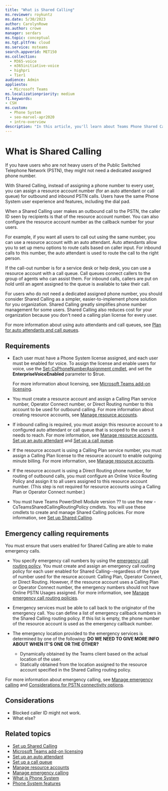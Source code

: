 ```yaml
---
title: "What is Shared Calling"
ms.reviewer: roykuntz
ms.date: 5/30/2023
author: CarolynRowe
ms.author: crowe
manager: serdars
ms.topic: conceptual
ms.tgt.pltfrm: cloud
ms.service: msteams
search.appverid: MET150
ms.collection: 
  - M365-voice
  - m365initiative-voice
  - highpri
  - Tier1
audience: Admin
appliesto: 
  - Microsoft Teams
ms.localizationpriority: medium
f1.keywords:
- CSH
ms.custom: 
  - Phone System
  - seo-marvel-apr2020
  - intro-overview
description: "In this article, you'll learn about Teams Phone Shared Calling."
---
```


# What is Shared Calling

If you have users who are not heavy users of the Public Switched Telephone Network (PSTN), they might not need a dedicated assigned phone number. 

With Shared Calling, instead of assigning a phone number to every user, you can assign a resource account number (for an auto attendant or call queue) for outbound and inbound PSTN calls. Users have the same Phone System user experience and features, including the dial pad.

When a Shared Calling user makes an outbound call to the PSTN, the caller ID seen by recipients is that of the resource account number. You can also configure the resource account number as the callback number for your users.  

For example, if you want all users to call out using the same number, you can use a resource account with an auto attendant. Auto attendants allow you to set up menu options to route calls based on caller input. For inbound calls to this number, the auto attendant is used to route the call to the right person.

If the call-out number is for a service desk or help desk, you can use a resource account with a call queue. Call queues connect callers to the group of agents who can assist them. For inbound calls, callers are put on hold until an agent assigned to the queue is available to take their call.

For users who do not need a dedicated assigned phone number, you should consider Shared Calling as a simpler, easier-to-implement phone solution for you organization. Shared Calling greatly simplifies phone number management for some users. Shared Calling also reduces cost for your organization because you don't need a calling plan license for every user.

For more information about using auto attendants and call queues, see [Plan for auto attendants and call queues](plan-auto-attendant-call-queue.md).

## Requirements

- Each user must have a Phone System license assigned, and each user must be enabled for voice. To assign the license and enable users for voice, use the [Set-CsPhoneNumberAssignment cmdlet](/powershell/module/teams/set-csphonenumberassignment?view=teams-ps), and set the **EnterpriseVoiceEnabled** parameter to $true.

  For more information about licensing, see [Microsoft Teams add-on licensing](./teams-add-on-licensing/microsoft-teams-add-on-licensing.md). 

- You must create a resource account and assign a Calling Plan service number, Operator Connect number, or Direct Routing number to this account to be used for outbound calling. For more information about creating resource accounts, see [Manage resource accounts](manage-resource-accounts.md).

- If inbound calling is required, you must assign this resource account to a configured auto attendant or call queue that is scoped to the users it needs to reach. For more information, see [Manage resource accounts](manage-resource-accounts.md), [Set up an auto attendant](create-a-phone-system-auto-attendant.md) and [Set up a call queue](create-a-phone-system-call-queue.md).

- If the resource account is using a Calling Plan service number, you must assign a Calling Plan license to the resource account to enable outgoing minute billing. For more information, see [Manage resource accounts](manage-resource-accounts.md).

- If the resource account is using a Direct Routing phone number, for routing of outbound calls, you must configure an Online Voice Routing Policy and assign it to all users assigned to this resource account number.  (This step is not required for resource accounts using a Calling Plan or Operator Connect number.)

- You must have Teams PowerShell Module version ??  to use the new -CsTeamsSharedCallingRoutingPolicy cmdlets.  You will use these cmdlets to create and manage Shared Calling policies.  For more information, see [Set up Shared Calling](set-up-shared-calling.md).

## Emergency calling requirements

You must ensure that users enabled for Shared Calling are able to make emergency calls. 

- You specify emergency call numbers by using the [emergency call routing policy](/powershell/module/skype/new-csteamsemergencycallroutingpolicy). You must create and assign an emergency call routing policy for each user enabled for Shared Calling--regardless of the type of number used for the resurce account: Calling Plan, Operator Connect, or Direct Routing. However, if the resource account uses a Calling Plan or Operator Connect number, the emergency numbers should not have Online PSTN Usages assigned. For more information, see [Manage emergency call routing policies](manage-emergency-call-routing-policies.md).

- Emergency services must be able to call back to the originator of the emergency call. You can define a list of emergency callback numbers in the Shared Calling routing policy. If this list is empty, the phone number of the resource account is used as the emergency callback number.

- The emergency location provided to the emergency services is determined by one of the following:   **DO WE NEED TO GIVE MORE INFO ABOUT WHEN IT'S ONE OR THE OTHER?**

  - Dynamically obtained by the Teams client based on the actual location of the user.
  - Statically obtained from the location assigned to the resource account specified in the Shared Calling routing policy.

For more information about emergency calling, see  [Manage emergency calling](what-are-emergency-locations-addresses-and-call-routing.md#emergency-call-routing) and [Considerations for PSTN connectivity options](what-are-emergency-locations-addresses-and-call-routing.md#considerations-for-pstn-connectivity-options).

## Considerations

- Blocked caller ID might not work.
- What else?

## Related topics

- [Set up Shared Calling](set-up-shared-calling.md)
- [Microsoft Teams add-on licensing](./teams-add-on-licensing/microsoft-teams-add-on-licensing.md)
- [Set up an auto attendant](create-a-phone-system-auto-attendant.md)
- [Set up a call queue](create-a-phone-system-call-queue.md)
- [Manage resource accounts](manage-resource-accounts.md)
- [Manage emergency calling](what-are-emergency-locations-addresses-and-call-routing.md)
- [What is Phone System](what-is-phone-system-in-office-365.md)
- [Phone System features](here-s-what-you-get-with-phone-system.md)